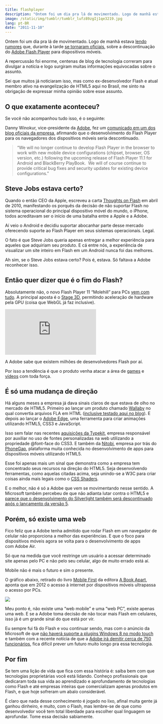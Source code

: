 ```yaml
---
title: flashplayer
description: "Ontem foi um dia pra lá de movimentado. Logo de manhã estava lendo rumores que, durante à tarde se tornaram oficiais, sobre a descontinuação do Adobe Flash Player para dispositivos móveis."
image: /static/img/tumblr/tumblr_lufz89zgIj1qe3219.jpg
lang: pt-BR
date: "2011-11-10"
---
```


Ontem foi um dia pra lá de movimentado. Logo de manhã estava [lendo rumores](http://www.zdnet.com/blog/perlow/exclusive-adobe-ceases-development-on-mobile-browser-flash-refocuses-efforts-on-html5-updated/19226) que, durante à tarde [se tornaram oficiais](http://blogs.adobe.com/conversations/2011/11/flash-focus.html), sobre a descontinuação do [Adobe Flash Player](http://www.adobe.com/br/products/flashplayer.html) para dispositivos móveis.

A repercussão foi enorme, centenas de blog de tecnologia correram para divulgar a notícia e logo surgiram muitas informações equivocadas sobre o assunto.

Sei que muitos já noticiaram isso, mas como ex-desenvolvedor Flash e atual membro ativo na evangelização de HTML5 aqui no Brasil, me sinto na obrigação de expressar minha opinião sobre esse assunto.

<!-- more -->

## O que exatamente aconteceu?

Se você não acompanhou tudo isso, é o seguinte:

Danny Winokur, vice-presidente da [Adobe](http://www.adobe.com/), fez um [comunicado em um dos blog oficiais da empresa](http://blogs.adobe.com/conversations/2011/11/flash-focus.html), afirmando que o desenvolvimento do Flash Player para os navegadores dos dispositivos móveis seria descontinuado.

> “We will no longer continue to develop Flash Player in the browser to work with new mobile device configurations (chipset, browser, OS version, etc.) following the upcoming release of Flash Player 11.1 for Android and BlackBerry PlayBook.  We will of course continue to provide critical bug fixes and security updates for existing device configurations.”

## Steve Jobs estava certo?

Quando o então CEO da Apple, escreveu a carta [Thoughts on Flash](http://www.apple.com/hotnews/thoughts-on-flash/) em abril de 2010, manifestando os porquês da decisão de não suportar Flash no sistema operacional do principal dispositivo móvel do mundo, o iPhone, todos acreditavam ser o início de uma batalha entre a Apple e a Adobe.

Aí veio o Android e decidiu suportar abocanhar parte desse mercado oferecendo suporte ao Flash Player em seus sistemas operacionais. Legal.

O fato é que Steve Jobs queria apenas entregar a melhor experiência para aqueles que adquiriam seu produto. E cá entre nós, a experiência de visualizar um site inteiro em Flash em um Android nunca foi das melhores.

Ah sim, se o Steve Jobs estava certo? Pois é, estava. Só faltava a Adobe reconhecer isso.

## Então quer dizer que é o fim do Flash?

Absolutamente não, o novo Flash Player 11 “Molehill” para PCs [vem com tudo](http://www.adobe.com/products/flashplayer/features._sl_id-contentfilter_sl_featuredisplaytypes_sl_new.html). A principal aposta é o [Stage 3D](http://www.adobe.com/devnet/flashplayer/stage3d.html), permitindo aceleração de hardware pela GPU (coisa que WebGL já faz inclusive).

<div class="iframe-wrap">
  <iframe src="https://www.youtube.com/embed/c0IwvN4IdH4" frameborder="0" allowfullscreen="true">
  </iframe>
</div>

A Adobe sabe que existem milhões de desenvolvedores Flash por aí.

Por isso a tendência é que o produto venha atacar a área de [games](http://www.adobe.com/solutions/gaming.html) e [vídeos](http://www.adobe.com/devnet/video.html) com toda força.

## É só uma mudança de direção

Há alguns meses a empresa já dava sinais claros de que estava de olho no mercado de HTML5. Primeiro ao lançar um produto chamado [Wallaby](http://labs.adobe.com/technologies/wallaby/) no qual convertia arquivos FLA em HTML ([inclusive testado aqui no blog](/conversores-de-flash-em-html5)). E depois ao lançar o [Adobe Edge](http://labs.adobe.com/technologies/edge/), uma ferramenta para criar animações utilizando HTML5, CSS3 e JavaScript.

Isso sem falar nas recentes [aquisições da Typekit](http://blog.typekit.com/2011/10/03/adobe-acquires-typekit/), empresa responsável por auxiliar no uso de fontes personalizadas na web utilizando a propriedade @font-face do CSS3\. E também da [Nitobi](http://phonegap.com/2011/10/03/nitobi-enters-into-acquisition-agreement-with-adobe-2/), empresa por trás do [PhoneGap](http://phonegap.com/), plataforma muita conhecida no desenvolvimento de apps para dispositivos móveis utilizando HTML5.

Esse foi apenas mais um sinal que demonstra como a empresa tem concentrado seus recursos na direção do HTML5\. Seja desenvolvendo ferramentas, como aquelas citadas acima, seja unindo-se a W3C para criar coisas ainda mais legais como o [CSS Shaders](http://www.adobe.com/devnet/html5/articles/css-shaders.html).

E o melhor, não é só a Adobe que vem se movimentando nesse sentido. A Microsoft também percebeu de que não adianta lutar contra o HTML5 e [parece que o desenvolvimento do Silverlight também será descontinuado após o lançamento da versão 5](http://www.theverge.com/2011/11/9/2548975/microsoft-may-halt-development-work-on-silverlight-after-next-release).

## Porém, só existe uma web

Fico feliz que a Adobe tenha admitido que rodar Flash em um navegador de celular não proporciona a melhor das experiências. E que o foco para dispositivos móveis agora se volta para o desenvolvimento de apps com Adobe Air.

Só que na medida que você restringe um usuário a acessar determinado site apenas pelo PC e não pelo seu celular, algo de muito errado está aí.

Mobile não é mais o futuro e sim o presente.

O gráfico abaixo, retirado do livro [Mobile First](http://www.abookapart.com/products/mobile-first) da editora [A Book Apart](http://www.abookapart.com/), aponta que em 2012 o acesso à internet por dispositivos móveis ultrapassa o acesso por PCs.

![](/static/img/tumblr/tumblr_luf7feGXKV1qe3219.png)

Meu ponto é, não existe uma “web mobile” e uma “web PC”, existe apenas uma web. E se a Adobe toma decisão de não tocar mais Flash em celulares, isso já é um grande sinal do que está por vir.

Eu sempre fui fã do Flash e vou continuar sendo, mas com o anúncio da Microsoft de que [não haverá suporte a plugins Windows 8 no modo touch](http://idgnow.uol.com.br/internet/2011/09/15/windows-8-pode-significar-fim-do-flash/) e também com a recente notícia de que a [Adobe irá demitir cerca de 750 funcionários](http://online.wsj.com/article/SB10001424052970204190704577026473714912792.html), fica difícil prever um futuro muito longo pra essa tecnologia.

## Por fim

Se tem uma lição de vida que fica com essa história é: saiba bem com que tecnologias proprietárias você está lidando. Conheço profissionais que dedicaram toda sua vida ao aprendizado e aprofundamento de tecnologias como Flash e até empresas inteiras que comercializam apenas produtos em Flash, e que hoje sofreram um abalo considerável.

É claro que nada desse conhecimento é jogado no lixo, afinal muita gente já ganhou dinheiro, e muito, com o Flash, mas lembre-se de que como desenvolvedor você tem total liberdade para escolher qual linguagem se aprofundar. Tome essa decisão sabiamente.
